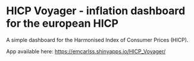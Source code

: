 # HICP Voyager - inflation dashboard for the european HICP

A simple dashboard for the Harmonised Index of Consumer Prices (HICP).

App available here:
https://emcarlss.shinyapps.io/HICP_Voyager/
